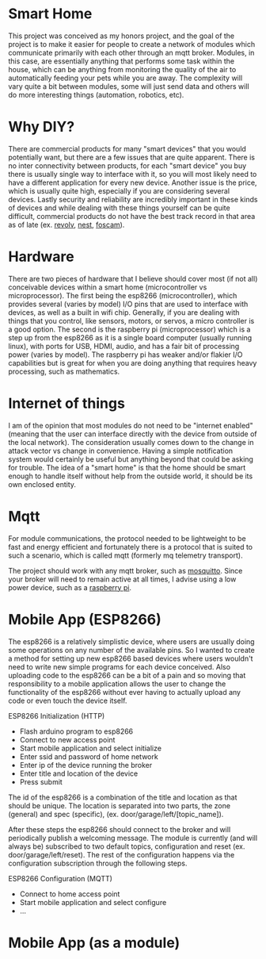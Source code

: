 # Smart Home

This project was conceived as my honors project, and the goal of the project is to make it easier for people to create a network of modules which communicate primarily with each other through an mqtt broker. Modules, in this case, are essentially anything that performs some task within the house, which can be anything from monitoring the quality of the air to automatically feeding your pets while you are away. The complexity will vary quite a bit between modules, some will just send data and others will do more interesting things (automation, robotics, etc).

# Why DIY?

There are commercial products for many "smart devices" that you would potentially want, but there are a few issues that are quite apparent. There is no inter connectivity between products, for each "smart device" you buy there is usually single way to interface with it, so you will most likely need to have a different application for every new device. Another issue is the price, which is usually quite high, especially if you are considering several devices. Lastly security and reliability are incredibly important in these kinds of devices and while dealing with these things yourself can be quite difficult, commercial products do not have the best track record in that area as of late (ex. [revolv](http://uk.businessinsider.com/googles-nest-closing-smart-home-company-revolv-bricking-devices-2016-4), [nest](http://www.cbc.ca/news/technology/nest-smart-home-problems-1.3410143), [foscam](http://thenewstack.io/snooping-webcam-reveals-security-dangers-internet-things/)).

# Hardware

There are two pieces of hardware that I believe should cover most (if not all) conceivable devices within a smart home (microcontroller vs microprocessor). The first being the esp8266 (microcontroller), which provides several (varies by model) I/O pins that are used to interface with devices, as well as a built in wifi chip. Generally, if you are dealing with things that you control, like sensors, motors, or servos, a micro controller is a good option. The second is the raspberry pi (microprocessor) which is a step up from the esp8266 as it is a single board computer (usually running linux), with ports for USB, HDMI, audio, and has a fair bit of processing power (varies by model). The raspberry pi has weaker and/or flakier I/O capabilities but is great for when you are doing anything that requires heavy processing, such as mathematics.

# Internet of things

I am of the opinion that most modules do not need to be "internet enabled" (meaning that the user can interface directly with the device from outside of the local network). The consideration usually comes down to the change in attack vector vs change in convenience. Having a simple notification system would certainly be useful but anything beyond that could be asking for trouble. The idea of a "smart home" is that the home should be smart enough to handle itself without help from the outside world, it should be its own enclosed entity.

# Mqtt
For module communications, the protocol needed to be lightweight to be fast and energy efficient and fortunately there is a protocol that is suited to such a scenario, which is called mqtt (formerly mq telemetry transport).

The project should work with any mqtt broker, such as [mosquitto](https://mosquitto.org/). Since your broker will need to remain active at all times, I advise using a low power device, such as a [raspberry pi](http://www.switchdoc.com/2016/02/tutorial-installing-and-testing-mosquitto-mqtt-on-raspberry-pi/).

# Mobile App (ESP8266)
The esp8266 is a relatively simplistic device, where users are usually doing some operations on any number of the available pins. So I wanted to create a method for setting up new esp8266 based devices where users wouldn't need to write new simple programs for each device conceived. Also uploading code to the esp8266 can be a bit of a pain and so moving that responsibility to a mobile application allows the user to change the functionality of the esp8266 without ever having to actually upload any code or even touch the device itself.

ESP8266 Initialization (HTTP)
- Flash arduino program to esp8266
- Connect to new access point
- Start mobile application and select initialize
- Enter ssid and password of home network
- Enter ip of the device running the broker
- Enter title and location of the device
- Press submit

The id of the esp8266 is a combination of the title and location as that should be unique. The location is separated into two parts, the zone (general) and spec (specific), (ex. door/garage/left/[topic_name]).

After these steps the esp8266 should connect to the broker and will periodically publish a welcoming message. The module is currently (and will always be) subscribed to two default topics, configuration and reset (ex. door/garage/left/reset). The rest of the configuration happens via the configuration subscription through the following steps.

ESP8266 Configuration (MQTT)
- Connect to home access point
- Start mobile application and select configure
- ...

# Mobile App (as a module)
